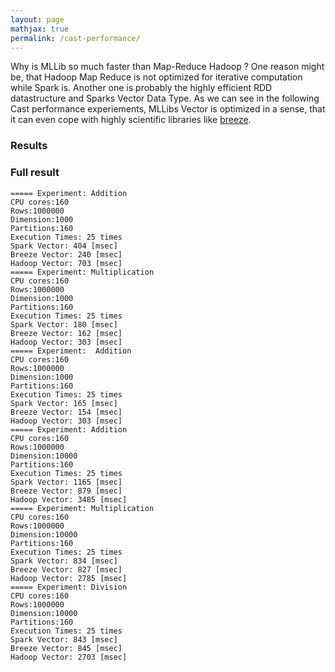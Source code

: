 ```yaml
---
layout: page
mathjax: true
permalink: /cast-performance/
---
```


Why is MLLib so much faster than Map-Reduce Hadoop ? One reason might be, that Hadoop Map Reduce is not optimized for iterative computation while Spark is.
Another one is probably the highly efficient RDD datastructure and Sparks Vector Data Type.
As we can see in the following Cast performance experiements, MLLibs Vector is optimized in a sense, that it can even cope with highly scientific libraries like [breeze](http://www.scalanlp.org/).

### Results 


<script src="http://ajax.googleapis.com/ajax/libs/jquery/1.9.1/jquery.min.js"></script>
<script src="http://code.highcharts.com/highcharts.js"></script>
<script src="http://code.highcharts.com/modules/exporting.js"></script>

<div id="cast"></div>

<script>
$(function () {
    $('#cast').highcharts({
        chart: {
            type: 'column'
        },
        title: {
            text: 'Cast performance on EC2 (3 Nodes)'
        },
        subtitle: {
            text: 'Addition (10000 dim, 1000000 rows)'
        },
        xAxis: {
            type: 'category',
            labels: {
                rotation: -45,
                style: {
                    fontSize: '13px',
                    fontFamily: 'Verdana, sans-serif'
                }
            }
        },
        yAxis: {
            min: 0,
            title: {
                text: 'Duration (ms)'
            }
        },
        legend: {
            enabled: false
        },
        tooltip: {
            pointFormat: 'Duration Time: <b>{point.y:.1f} s</b>'
        },
        series: [{
            name: 'Duration',
            data: [
                ['MLLib', 1165],
                ['Breeze', 879],
                ['Mahout', 3485]
            ],
            dataLabels: {
                enabled: true,
                rotation: -90,
                color: '#FFFFFF',
                align: 'right',
                x: 4,
                y: 10,
                style: {
                    fontSize: '13px',
                    fontFamily: 'Verdana, sans-serif',
                    textShadow: '0 0 3px black'
                }
            }
        }]
    });
});
</script>

### Full result

````
===== Experiment: Addition
CPU cores:160
Rows:1000000
Dimension:1000
Partitions:160
Execution Times: 25 times
Spark Vector: 404 [msec]
Breeze Vector: 240 [msec]
Hadoop Vector: 703 [msec]
===== Experiment: Multiplication
CPU cores:160
Rows:1000000
Dimension:1000
Partitions:160
Execution Times: 25 times
Spark Vector: 180 [msec]
Breeze Vector: 162 [msec]
Hadoop Vector: 303 [msec]
===== Experiment:  Addition
CPU cores:160
Rows:1000000
Dimension:1000
Partitions:160
Execution Times: 25 times
Spark Vector: 165 [msec]
Breeze Vector: 154 [msec]
Hadoop Vector: 303 [msec]
===== Experiment: Addition
CPU cores:160
Rows:1000000
Dimension:10000
Partitions:160
Execution Times: 25 times
Spark Vector: 1165 [msec]
Breeze Vector: 879 [msec]
Hadoop Vector: 3485 [msec]
===== Experiment: Multiplication
CPU cores:160
Rows:1000000
Dimension:10000
Partitions:160
Execution Times: 25 times
Spark Vector: 834 [msec]
Breeze Vector: 827 [msec]
Hadoop Vector: 2785 [msec]
===== Experiment: Division
CPU cores:160
Rows:1000000
Dimension:10000
Partitions:160
Execution Times: 25 times
Spark Vector: 843 [msec]
Breeze Vector: 845 [msec]
Hadoop Vector: 2703 [msec]
````